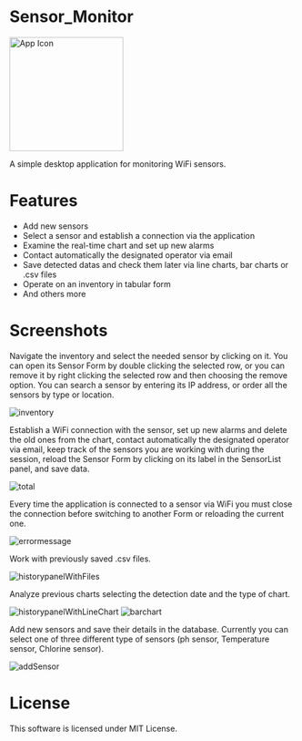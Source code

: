 # Sensor_Monitor
<img src="https://github.com/foughtmoss/SensorMonitor/assets/136918608/b4e054ae-32d5-4b76-b83c-355cf7f5351f" alt="App Icon" width="200" height="200">

A simple desktop application for monitoring WiFi sensors.

# Features
* Add new sensors 
* Select a sensor and establish a connection via the application
* Examine the real-time chart and set up new alarms
* Contact automatically the designated operator via email
* Save detected datas and check them later via line charts, bar charts or .csv files
* Operate on an inventory in tabular form
* And others more
  
# Screenshots
Navigate the inventory and select the needed sensor by clicking on it. You can open its Sensor Form by double clicking the selected row, or you can remove it by right clicking the selected row and then choosing the remove option.
You can search a sensor by entering its IP address, or order all the sensors by type or location.

![inventory](https://github.com/foughtmoss/SensorMonitor/assets/136918608/6a1e877c-66b8-4adf-a119-de5abac90823)

Establish a WiFi connection with the sensor, set up new alarms and delete the old ones from the chart, contact automatically the designated operator via email, keep track of the sensors you are working with during the session, reload the Sensor Form by clicking on its label in the SensorList panel, and save data.

![total](https://github.com/foughtmoss/SensorMonitor/assets/136918608/7de54920-542e-4867-bc1a-42a72d0cd3d1)

Every time the application is connected to a sensor via WiFi you must close the connection before switching to another Form or reloading the current one.

![errormessage](https://github.com/foughtmoss/SensorMonitor/assets/136918608/6ede930e-5833-4f2f-be29-577dbbe3f1ce)

Work with previously saved .csv files.

![historypanelWithFiles](https://github.com/foughtmoss/SensorMonitor/assets/136918608/3699fc28-3391-423b-987e-bbde272fe2d9)

Analyze previous charts selecting the detection date and the type of chart.

![historypanelWithLineChart](https://github.com/foughtmoss/SensorMonitor/assets/136918608/e1105a01-5f17-4445-a7bc-4297c427ccff)
![barchart](https://github.com/foughtmoss/SensorMonitor/assets/136918608/f6a8c7a4-5946-44c1-8d91-e499e387c1e3)

Add new sensors and save their details in the database. Currently you can select one of three different type of sensors (ph sensor, Temperature sensor, Chlorine sensor).

![addSensor](https://github.com/foughtmoss/SensorMonitor/assets/136918608/358e9d9f-852e-4e73-b06e-741dfeecf5e0)

# License
This software is licensed under MIT License.
